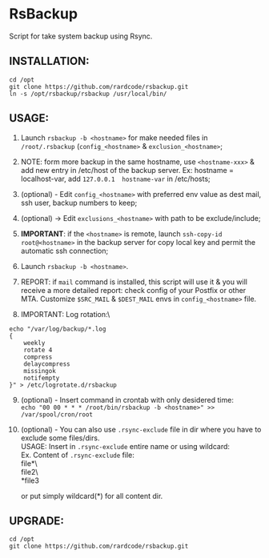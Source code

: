 # RsBackup
Script for take system backup using Rsync.

## INSTALLATION:
```
cd /opt
git clone https://github.com/rardcode/rsbackup.git
ln -s /opt/rsbackup/rsbackup /usr/local/bin/
```

## USAGE:
1. Launch `rsbackup -b <hostname>` for make needed files in `/root/.rsbackup` (`config_<hostname>` & `exclusion_<hostname>`;

2. NOTE: form more backup in the same hostname, use `<hostname-xxx>` & add new entry in /etc/host of the backup server. Ex: hostname = localhost-var, add `127.0.0.1  hostname-var` in /etc/hosts;

3. (optional) - Edit `config_<hostname>` with preferred env value as dest mail, ssh user, backup numbers to keep;
4. (optional) -> Edit `exclusions_<hostname>` with path to be exclude/include;

5. **IMPORTANT**: if the `<hostname>` is remote, launch `ssh-copy-id root@<hostname>` in the backup server for copy local key and permit the automatic ssh connection;

6. Launch `rsbackup -b <hostname>`.

7. REPORT: if `mail` command is installed, this script will use it & you will receive a more detailed report: check config of your Postfix or other MTA. Customize `$SRC_MAIL` & `$DEST_MAIL` envs in `config_<hostname>` file.

8. IMPORTANT: Log rotation:\
```
echo "/var/log/backup/*.log
{
    weekly
    rotate 4
    compress
    delaycompress
    missingok
    notifempty
}" > /etc/logrotate.d/rsbackup
```

9. (optional) - Insert command in crontab with only desidered time:\
     `echo "00 00 * * * /root/bin/rsbackup -b <hostname>" >> /var/spool/cron/root`

10. (optional) - You can also use `.rsync-exclude` file in dir where you have to exclude some files/dirs.\
     USAGE: Insert in `.rsync-exclude` entire name or using wildcard:\
     Ex. Content of `.rsync-exclude` file:\
     file*\\\
     file2\\\
     *file3

     or put simply wildcard(*) for all content dir.

## UPGRADE:
```
cd /opt
git clone https://github.com/rardcode/rsbackup.git
```
